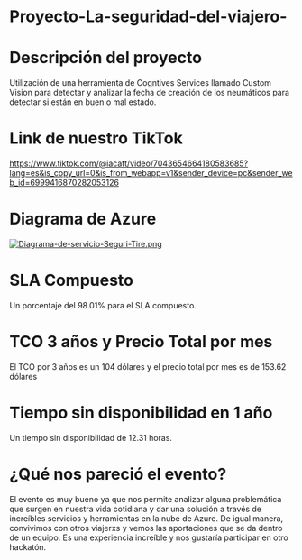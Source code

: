 # Proyecto-La-seguridad-del-viajero-
# Descripción del proyecto 
Utilización de una herramienta de Cogntives Services llamado Custom Vision para detectar y analizar la fecha de creación de los neumáticos para detectar si están en buen o mal estado.  
# Link de nuestro TikTok 
https://www.tiktok.com/@iacatt/video/7043654664180583685?lang=es&is_copy_url=0&is_from_webapp=v1&sender_device=pc&sender_web_id=6999416870282053126
# Diagrama de Azure 
[![Diagrama-de-servicio-Seguri-Tire.png](https://i.postimg.cc/hvLHjzVB/Diagrama-de-servicio-Seguri-Tire.png)](https://postimg.cc/bSv6Vv6C) 
# SLA Compuesto 
Un porcentaje del 98.01% para el SLA compuesto. 
# TCO 3 años y Precio Total por mes 
El TCO por 3 años es un 104 dólares y el precio total por mes es de 153.62 dólares
# Tiempo sin disponibilidad en 1 año 
Un tiempo sin disponibilidad de 12.31 horas.  
# ¿Qué nos pareció el evento?  
El evento es muy bueno ya que nos permite analizar alguna problemática que surgen en nuestra vida cotidiana y dar una solución a través de increíbles servicios y herramientas en la nube de Azure. De igual manera, convivimos con otros viajerxs y vemos las aportaciones que se da dentro de un equipo. Es una experiencia increíble y nos gustaría participar en otro hackatón.
